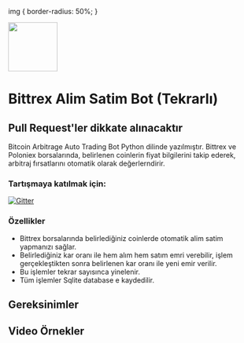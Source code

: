 img {
  border-radius: 50%;
}


<img src="https://pbs.twimg.com/profile_images/1022945109183275008/_uHiSUwl_400x400.jpg" width="100" >

# Bittrex Alim Satim Bot (Tekrarlı)

## Pull Request'ler dikkate alınacaktır

Bitcoin Arbitrage Auto Trading Bot Python dilinde yazılmıştır.
Bittrex ve Poloniex borsalarında, belirlenen coinlerin fiyat bilgilerini takip ederek, arbitraj fırsatlarını otomatik olarak değerlerndirir.

### Tartışmaya katılmak için:

[![Gitter](https://badges.gitter.im/hamdi-yilmaz-Bitcoin-Arbitrage-Auto-Trading-Bot/community.svg)](https://gitter.im/hamdi-yilmaz-Bitcoin-Arbitrage-Auto-Trading-Bot/community?utm_source=badge&utm_medium=badge&utm_campaign=pr-badge)


### Özellikler
- Bittrex borsalarında belirlediğiniz coinlerde otomatik alim satim yapmanızı sağlar.
- Belirlediğiniz kar oranı ile hem alım hem satım emri verebilir, işlem gerçekleştikten sonra belirlenen kar oranı ile yeni emir verilir.
- Bu işlemler tekrar sayısınca yinelenir.
- Tüm işlemler Sqlite database e kaydedilir.

## Gereksinimler

## Video Örnekler



